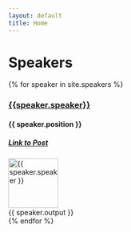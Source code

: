 ```yaml
---
layout: default
title: Home
---
```

<h1>Speakers</h1>



<div class="pull-left">
{% for speaker in site.speakers %}
	<div class="panel panel-default">
		<div class="panel-heading">
			<h3> <a href="{{speaker.website}}"> {{speaker.speaker}} </a></h3> 
			<h4> {{ speaker.position }} </h4>
			<h5> <a href="/{{ speaker.posturl }}"> Link to Post</a> </h5>
		</div>
		<div class="panel-body">
   			<img alt="{{ speaker.speaker }}" src="/images/speakers/{{speaker.image}}" style="height:100px;width:100px" 	class="thumbnail col-md-4">
   			<div class="col-md-8">{{ speaker.output }}</div>
   		</div>
   	</div>
{% endfor %}
</div>
